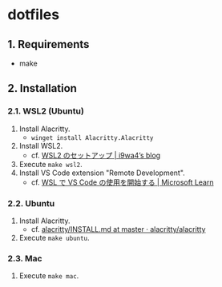 # dotfiles

## 1. Requirements

- make

## 2. Installation

### 2.1. WSL2 (Ubuntu)

1. Install Alacritty.
    - `winget install Alacritty.Alacritty`
1. Install WSL2.
    - cf. [WSL2 のセットアップ | i9wa4’s blog](https://i9wa4.github.io/blog/2024/03/25/setup-wsl2.html)
1. Execute `make wsl2`.
1. Install VS Code extension "Remote Development".
    - cf. [WSL で VS Code の使用を開始する | Microsoft Learn](https://learn.microsoft.com/ja-jp/windows/wsl/tutorials/wsl-vscode)

### 2.2. Ubuntu

1. Install Alacritty.
    - cf. [alacritty/INSTALL.md at master · alacritty/alacritty](https://github.com/alacritty/alacritty/blob/master/INSTALL.md#debianubuntu)
1. Execute `make ubuntu`.

### 2.3. Mac

1. Execute `make mac`.
